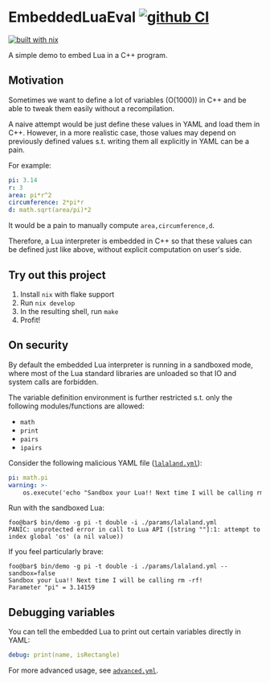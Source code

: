 # EmbeddedLuaEval [![github CI](https://github.com/yipengsun/EmbededLuaEval/workflows/CI/badge.svg?branch=master)](https://github.com/yipengsun/EmbededLuaEval/actions?query=workflow%3ACI)

[![built with nix](https://builtwithnix.org/badge.svg)](https://builtwithnix.org)

A simple demo to embed Lua in a C++ program.


## Motivation

Sometimes we want to define a lot of variables (O(1000)) in C++ and be able to
tweak them easily without a recompilation.

A naive attempt would be just define these values in YAML and load them in C++.
However, in a more realistic case, those values may depend on previously
defined values s.t. writing them all explicitly in YAML can be a pain.

For example:

```yml
pi: 3.14
r: 3
area: pi*r^2
circumference: 2*pi*r
d: math.sqrt(area/pi)*2
```

It would be a pain to manually compute `area,circumference,d`.

Therefore, a Lua interpreter is embedded in C++ so that these values can be
defined just like above, without explicit computation on user's side.


## Try out this project

1. Install `nix` with flake support
2. Run `nix develop`
3. In the resulting shell, run `make`
4. Profit!


## On security

By default the embedded Lua interpreter is running in a sandboxed mode, where
most of the Lua standard libraries are unloaded so that IO and system calls are
forbidden.

The variable definition environment is further restricted s.t. only the
following modules/functions are allowed:

- `math`
- `print`
- `pairs`
- `ipairs`

Consider the following malicious YAML file ([`lalaland.yml`](./params/lalaland.yml)):

```yml
pi: math.pi
warning: >-
    os.execute('echo "Sandbox your Lua!! Next time I will be calling rm -rf!"')
```

Run with the sandboxed Lua:
```console
foo@bar$ bin/demo -g pi -t double -i ./params/lalaland.yml
PANIC: unprotected error in call to Lua API ([string ""]:1: attempt to index global 'os' (a nil value))
```

If you feel particularly brave:
```console
foo@bar$ bin/demo -g pi -t double -i ./params/lalaland.yml --sandbox=false
Sandbox your Lua!! Next time I will be calling rm -rf!
Parameter "pi" = 3.14159
```


## Debugging variables

You can tell the embedded Lua to print out certain variables directly in YAML:

```yml
debug: print(name, isRectangle)
```

For more advanced usage, see [`advanced.yml`](./params/advanced.yml).
